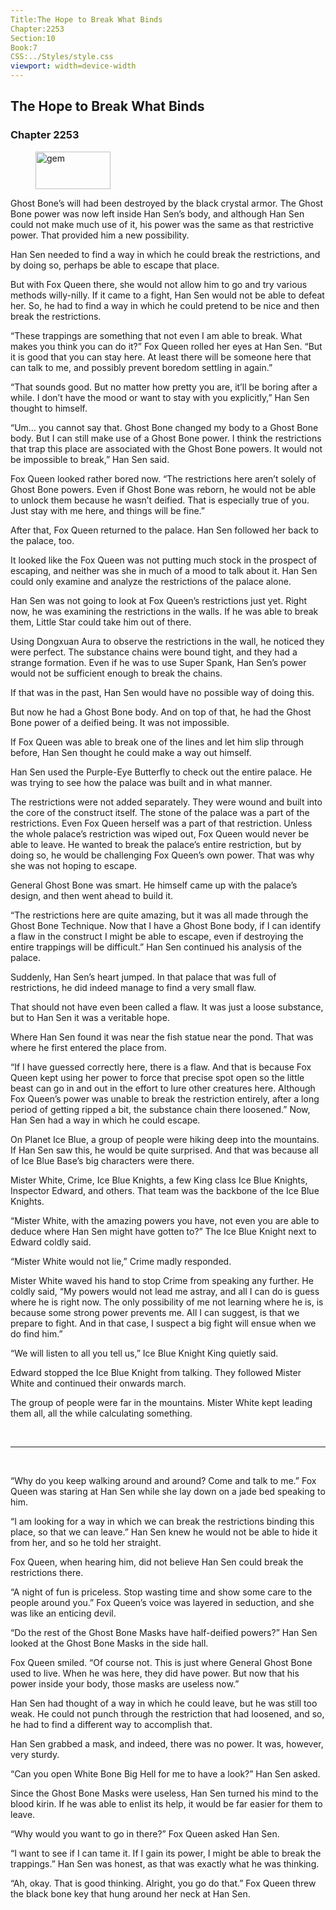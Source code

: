 ```yaml
---
Title:The Hope to Break What Binds 
Chapter:2253 
Section:10 
Book:7 
CSS:../Styles/style.css 
viewport: width=device-width
---
```

  
## The Hope to Break What Binds
### Chapter 2253
  
<figure>
	<img src="../Images/gem.gif" alt="gem" id="gem" width="120" height="60" />
</figure>
  

  
Ghost Bone’s will had been destroyed by the black crystal armor. The Ghost Bone power was now left inside Han Sen’s body, and although Han Sen could not make much use of it, his power was the same as that restrictive power. That provided him a new possibility.

Han Sen needed to find a way in which he could break the restrictions, and by doing so, perhaps be able to escape that place.

But with Fox Queen there, she would not allow him to go and try various methods willy-nilly. If it came to a fight, Han Sen would not be able to defeat her. So, he had to find a way in which he could pretend to be nice and then break the restrictions.

“These trappings are something that not even I am able to break. What makes you think you can do it?” Fox Queen rolled her eyes at Han Sen. “But it is good that you can stay here. At least there will be someone here that can talk to me, and possibly prevent boredom settling in again.”

“That sounds good. But no matter how pretty you are, it’ll be boring after a while. I don’t have the mood or want to stay with you explicitly,” Han Sen thought to himself.

“Um… you cannot say that. Ghost Bone changed my body to a Ghost Bone body. But I can still make use of a Ghost Bone power. I think the restrictions that trap this place are associated with the Ghost Bone powers. It would not be impossible to break,” Han Sen said.

Fox Queen looked rather bored now. “The restrictions here aren’t solely of Ghost Bone powers. Even if Ghost Bone was reborn, he would not be able to unlock them because he wasn’t deified. That is especially true of you. Just stay with me here, and things will be fine.”

After that, Fox Queen returned to the palace. Han Sen followed her back to the palace, too.

It looked like the Fox Queen was not putting much stock in the prospect of escaping, and neither was she in much of a mood to talk about it. Han Sen could only examine and analyze the restrictions of the palace alone.

Han Sen was not going to look at Fox Queen’s restrictions just yet. Right now, he was examining the restrictions in the walls. If he was able to break them, Little Star could take him out of there.

Using Dongxuan Aura to observe the restrictions in the wall, he noticed they were perfect. The substance chains were bound tight, and they had a strange formation. Even if he was to use Super Spank, Han Sen’s power would not be sufficient enough to break the chains.

If that was in the past, Han Sen would have no possible way of doing this.

But now he had a Ghost Bone body. And on top of that, he had the Ghost Bone power of a deified being. It was not impossible.

If Fox Queen was able to break one of the lines and let him slip through before, Han Sen thought he could make a way out himself.

Han Sen used the Purple-Eye Butterfly to check out the entire palace. He was trying to see how the palace was built and in what manner.

The restrictions were not added separately. They were wound and built into the core of the construct itself. The stone of the palace was a part of the restrictions. Even Fox Queen herself was a part of that restriction. Unless the whole palace’s restriction was wiped out, Fox Queen would never be able to leave. He wanted to break the palace’s entire restriction, but by doing so, he would be challenging Fox Queen’s own power. That was why she was not hoping to escape.

General Ghost Bone was smart. He himself came up with the palace’s design, and then went ahead to build it.

“The restrictions here are quite amazing, but it was all made through the Ghost Bone Technique. Now that I have a Ghost Bone body, if I can identify a flaw in the construct I might be able to escape, even if destroying the entire trappings will be difficult.” Han Sen continued his analysis of the palace.

Suddenly, Han Sen’s heart jumped. In that palace that was full of restrictions, he did indeed manage to find a very small flaw.

That should not have even been called a flaw. It was just a loose substance, but to Han Sen it was a veritable hope.

Where Han Sen found it was near the fish statue near the pond. That was where he first entered the place from.

“If I have guessed correctly here, there is a flaw. And that is because Fox Queen kept using her power to force that precise spot open so the little beast can go in and out in the effort to lure other creatures here. Although Fox Queen’s power was unable to break the restriction entirely, after a long period of getting ripped a bit, the substance chain there loosened.” Now, Han Sen had a way in which he could escape.

On Planet Ice Blue, a group of people were hiking deep into the mountains. If Han Sen saw this, he would be quite surprised. And that was because all of Ice Blue Base’s big characters were there.

Mister White, Crime, Ice Blue Knights, a few King class Ice Blue Knights, Inspector Edward, and others. That team was the backbone of the Ice Blue Knights.

“Mister White, with the amazing powers you have, not even you are able to deduce where Han Sen might have gotten to?” The Ice Blue Knight next to Edward coldly said.

“Mister White would not lie,” Crime madly responded.

Mister White waved his hand to stop Crime from speaking any further. He coldly said, “My powers would not lead me astray, and all I can do is guess where he is right now. The only possibility of me not learning where he is, is because some strong power prevents me. All I can suggest, is that we prepare to fight. And in that case, I suspect a big fight will ensue when we do find him.”

“We will listen to all you tell us,” Ice Blue Knight King quietly said.

Edward stopped the Ice Blue Knight from talking. They followed Mister White and continued their onwards march.

The group of people were far in the mountains. Mister White kept leading them all, all the while calculating something.

<br>

*****

<br>

“Why do you keep walking around and around? Come and talk to me.” Fox Queen was staring at Han Sen while she lay down on a jade bed speaking to him.

“I am looking for a way in which we can break the restrictions binding this place, so that we can leave.” Han Sen knew he would not be able to hide it from her, and so he told her straight.

Fox Queen, when hearing him, did not believe Han Sen could break the restrictions there.

“A night of fun is priceless. Stop wasting time and show some care to the people around you.” Fox Queen’s voice was layered in seduction, and she was like an enticing devil.

“Do the rest of the Ghost Bone Masks have half-deified powers?” Han Sen looked at the Ghost Bone Masks in the side hall.

Fox Queen smiled. “Of course not. This is just where General Ghost Bone used to live. When he was here, they did have power. But now that his power inside your body, those masks are useless now.”

Han Sen had thought of a way in which he could leave, but he was still too weak. He could not punch through the restriction that had loosened, and so, he had to find a different way to accomplish that.

Han Sen grabbed a mask, and indeed, there was no power. It was, however, very sturdy.

“Can you open White Bone Big Hell for me to have a look?” Han Sen asked.

Since the Ghost Bone Masks were useless, Han Sen turned his mind to the blood kirin. If he was able to enlist its help, it would be far easier for them to leave.

“Why would you want to go in there?” Fox Queen asked Han Sen.

“I want to see if I can tame it. If I gain its power, I might be able to break the trappings.” Han Sen was honest, as that was exactly what he was thinking.

“Ah, okay. That is good thinking. Alright, you go do that.” Fox Queen threw the black bone key that hung around her neck at Han Sen.